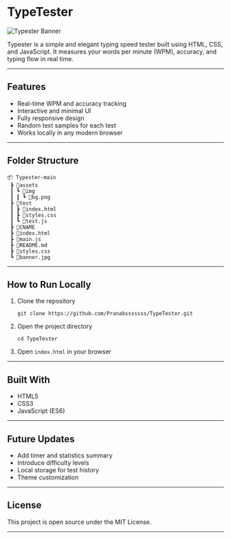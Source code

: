 # TypeTester

![Typester Banner](https://raw.githubusercontent.com/Pranabsssssss/Typester/refs/heads/main/banner.jpg)

Typester is a simple and elegant typing speed tester built using HTML, CSS, and JavaScript. It measures your words per minute (WPM), accuracy, and typing flow in real time.

---

## Features

- Real-time WPM and accuracy tracking  
- Interactive and minimal UI  
- Fully responsive design  
- Random text samples for each test  
- Works locally in any modern browser  

---

## Folder Structure

```
📦 Typester-main
 ┣ 📂assets
 ┃ ┗ 📂img
 ┃ ┃ ┗ 📜bg.png
 ┣ 📂test
 ┃ ┣ 📜index.html
 ┃ ┣ 📜styles.css
 ┃ ┗ 📜test.js
 ┣ 📜CNAME
 ┣ 📜index.html
 ┣ 📜main.js
 ┣ 📜README.md
 ┣ 📜styles.css
 ┗ 📜banner.jpg
```

---

## How to Run Locally

1. Clone the repository  
   ```
   git clone https://github.com/Pranabsssssss/TypeTester.git
   ```
2. Open the project directory  
   ```
   cd TypeTester
   ```
3. Open `index.html` in your browser  

---

## Built With

- HTML5  
- CSS3  
- JavaScript (ES6)

---

## Future Updates

- Add timer and statistics summary  
- Introduce difficulty levels  
- Local storage for test history  
- Theme customization  

---

## License

This project is open source under the MIT License.

---
```
